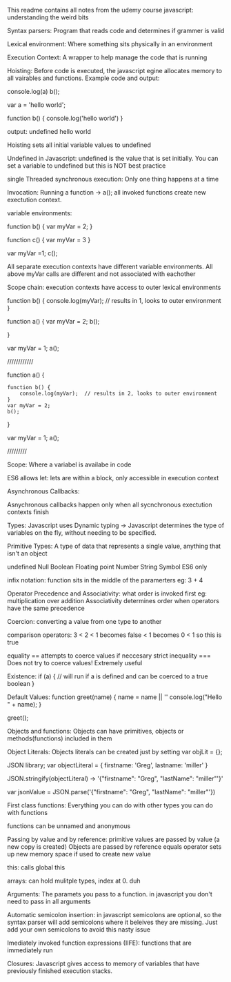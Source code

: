 This readme contains all notes from the udemy course javascript: understanding the weird bits

Syntax parsers: Program that reads code and determines if grammer is valid

Lexical environment: Where something sits physically in an environment

Execution Context: A wrapper to help manage the code that is running


Hoisting: Before code is executed, the javascript egine allocates memory to all vairables and functions. Example code and output:

console.log(a)
b();

var a = 'hello world';

function b() {
	console.log('hello world')
}

output:
undefined
hello world

Hoisting sets all initial variable values to undefined



Undefined in Javascript: undefined is the value that is set initially. You can set a variable to undefined but this is NOT best practice

single Threaded synchronous execution:
Only one thing happens at a time

Invocation:
Running a function ->     a();
all invoked functions create new exectution context.

variable environments:

function b() {
	var myVar = 2;
}

function c() {
	var myVar = 3
}

var myVar =1;
c();


All separate execution contexts have different variable environments. All above myVar calls are different and not associated with eachother

Scope chain:
execution contexts have access to outer lexical environments 

function b() {
	console.log(myVar);  // results in 1, looks to outer environment
}

function a() {
	var myVar = 2;
	b();

}

var myVar = 1;
a();

////////////



function a() {

	function b() {
		console.log(myVar);  // results in 2, looks to outer environment
	}
	var myVar = 2;
	b();

}

var myVar = 1;
a();

/////////


Scope: 
Where a variabel is availabe in code

ES6 allows let:
lets are within a block, only accessible in execution context


Asynchronous Callbacks:

Asnychronous callbacks happen only when all sycnchronous exectution contexts finish


Types:
Javascript uses Dynamic typing -> Javascript determines the type of variables on the fly, without needing to be specified.


Primitive Types:
A type of data that represents a single value, anything that isn't an object

undefined
Null
Boolean
Floating point Number
String
Symbol   ES6 only


infix notation:
function sits in the middle of the paramerters eg: 3 + 4


Operator Precedence and Associativity:
what order is invoked first eg: multiplication over addition
Associativity determines order when operators have the same precedence


Coercion:
converting a value from one type to another

comparison operators:
3 < 2 < 1  becomes false < 1  becomes 0 < 1   so this is true

equality ==  attempts to coerce values if neccesary
strict inequality ===  Does not try to coerce values! Extremely useful


Existence:
if (a) {
	// will run if a is defined and can be coerced to a true boolean
}


Default Values:
function greet(name) {
	name = name || '<defualt value>'
	console.log("Hello " + name);
}

greet();



Objects and functions:
Objects can have primitives, objects or methods(functions) included in them

Object Literals:
Objects literals can be created just by setting var objLit = {};


JSON library;
var objectLiteral = {
	firstname: 'Greg',
	lastname: 'miller'
}

JSON.stringify(objectLiteral)  -> '{"firstname": "Greg", "lastName": "miller"'}'

var jsonValue = JSON.parse('{"firstname": "Greg", "lastName": "miller"'})


First class functions:
Everything you can do with other types you can do with functions

functions can be unnamed and anonymous



Passing by value and by reference:
primitive values are passed by value (a new copy is created)
Objects are passed by reference
equals operator sets up new memory space if used to create new value



this:
calls global this 


arrays:
can hold mulitple types, index at 0. duh

Arguments:
The paramets you pass to a function. in javascript you don't need to pass in all arguments

Automatic semicolon insertion:
in javascript semicolons are optional, so the syntax parser will add semicolons where it beleives they are missing. Just add your own semicolons to avoid this nasty issue

Imediately invoked function expressions (IIFE):
functions that are immediately run 

Closures:
Javascript gives access to memory of variables that have previously finished execution stacks.
































